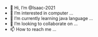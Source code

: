- 👋 Hi, I’m @Isaac-2021
- 👀 I’m interested in computer ...
- 🌱 I’m currently learning java language ...
- 💞️ I’m looking to collaborate on ...
- 📫 How to reach me ...

<!---
Isaac-2021/Isaac-2021 is a ✨ special ✨ repository because its `README.md` (this file) appears on your GitHub profile.
You can click the Preview link to take a look at your changes.
--->
